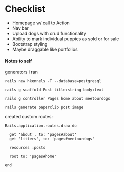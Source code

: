 # Checklist
- Homepage w/ call to Action
- Nav bar
- Upload dogs  with crud functionality
- Ability to mark individual puppies as sold or for sale
- Bootstrap styling
- Maybe draggable like portfolios

#### Notes to self
generators i ran
```
rails new hkennels -T --database=postgresql

rails g scaffold Post title:string body:text

rails g controller Pages home about meetourdogs

rails generate paperclip post image

```

created custom routes:
```
Rails.application.routes.draw do

  get 'about', to: 'pages#about'
  get 'litters', to: 'pages#meetourdogs'

  resources :posts

  root to: 'pages#home'

end

```
